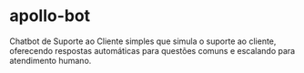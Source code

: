 # apollo-bot
Chatbot de Suporte ao Cliente simples que simula o suporte ao cliente, oferecendo respostas automáticas para questões comuns e escalando para atendimento humano. 
